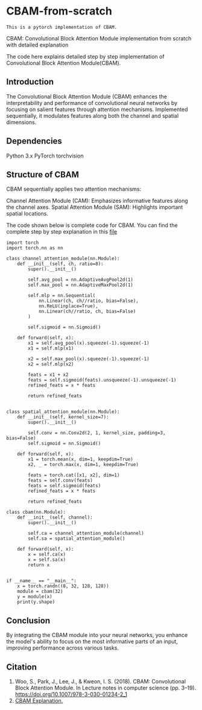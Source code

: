 # CBAM-from-scratch
```
This is a pytorch implementation of CBAM.
```

CBAM: Convolutional Block Attention Module implementation from scratch with detailed explanation


The code here explains detailed step by step implementation of Convolutional Block Attention Module(CBAM).

## Introduction
The Convolutional Block Attention Module (CBAM) enhances the interpretability and performance of convolutional neural networks by focusing on salient features through attention mechanisms. Implemented sequentially, it modulates features along both the channel and spatial dimensions.

## Dependencies
Python 3.x
PyTorch
torchvision

## Structure of CBAM
CBAM sequentially applies two attention mechanisms:

Channel Attention Module (CAM): Emphasizes informative features along the channel axes.
Spatial Attention Module (SAM): Highlights important spatial locations.

The code shown below is complete code for CBAM. You can find the complete step by step explanation in this [file](https://github.com/Marshajennifer/CBAM-from-scratch/blob/main/CBAM_attention.ipynb)

```
import torch
import torch.nn as nn

class channel_attention_module(nn.Module):
    def __init__(self, ch, ratio=8):
        super().__init__()

        self.avg_pool = nn.AdaptiveAvgPool2d(1)
        self.max_pool = nn.AdaptiveMaxPool2d(1)

        self.mlp = nn.Sequential(
            nn.Linear(ch, ch//ratio, bias=False),
            nn.ReLU(inplace=True),
            nn.Linear(ch//ratio, ch, bias=False)
        )

        self.sigmoid = nn.Sigmoid()

    def forward(self, x):
        x1 = self.avg_pool(x).squeeze(-1).squeeze(-1)
        x1 = self.mlp(x1)

        x2 = self.max_pool(x).squeeze(-1).squeeze(-1)
        x2 = self.mlp(x2)

        feats = x1 + x2
        feats = self.sigmoid(feats).unsqueeze(-1).unsqueeze(-1)
        refined_feats = x * feats

        return refined_feats


class spatial_attention_module(nn.Module):
    def __init__(self, kernel_size=7):
        super().__init__()

        self.conv = nn.Conv2d(2, 1, kernel_size, padding=3, bias=False)
        self.sigmoid = nn.Sigmoid()

    def forward(self, x):
        x1 = torch.mean(x, dim=1, keepdim=True)
        x2, _ = torch.max(x, dim=1, keepdim=True)

        feats = torch.cat([x1, x2], dim=1)
        feats = self.conv(feats)
        feats = self.sigmoid(feats)
        refined_feats = x * feats

        return refined_feats

class cbam(nn.Module):
    def __init__(self, channel):
        super().__init__()

        self.ca = channel_attention_module(channel)
        self.sa = spatial_attention_module()

    def forward(self, x):
        x = self.ca(x)
        x = self.sa(x)
        return x


if __name__ == "__main__":
    x = torch.randn((8, 32, 128, 128))
    module = cbam(32)
    y = module(x)
    print(y.shape)

```


## Conclusion
By integrating the CBAM module into your neural networks, you enhance the model's ability to focus on the most informative parts of an input, improving performance across various tasks.

## Citation
1. Woo, S., Park, J., Lee, J., & Kweon, I. S. (2018). CBAM: Convolutional Block Attention Module. In Lecture notes in computer science (pp. 3–19). https://doi.org/10.1007/978-3-030-01234-2_1
2. [CBAM Explanation.](https://sh-tsang.medium.com/reading-cbam-convolutional-block-attention-module-image-classification-ddbaf10f7430)

